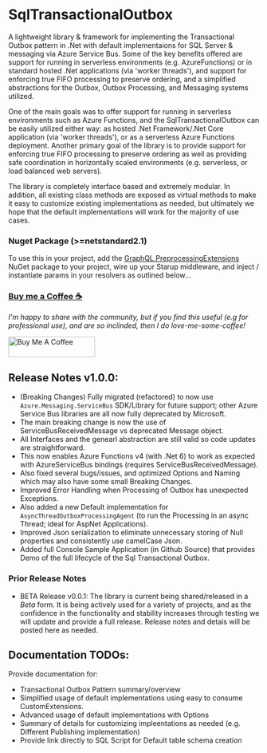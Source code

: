 ﻿# SqlTransactionalOutbox
A lightweight library & framework for implementing the Transactional Outbox pattern in .Net with default implementaions for SQL Server & messaging via Azure Service Bus. Some of the key benefits offered are support for running in serverless environments (e.g. AzureFunctions) or in standard hosted .Net applications (via 'worker threads'), and support for enforcing true FIFO processing to preserve ordering, and a simplified abstractions for the Outbox, Outbox Processing, and Messaging systems utilized.

One of the main goals was to offer support for running in serverless environments such as Azure Functions, and the SqlTransactionalOutbox can be easily utilized either way: as hosted .Net Framework/.Net Core application (via 'worker threads'), or as a serverless Azure Functions deployment. Another primary goal of the library is to provide support for enforcing true FIFO processing to preserve ordering as well as providing safe coordination in horizontally scaled environments (e.g. serverless, or load balanced web servers).

The library is completely interface based and extremely modular. In addition, all existing class methods are exposed as virtual methods to make it easy to customize existing implementations as needed, but ultimately we hope that the default implementations will work for the majority of use cases.

### Nuget Package (>=netstandard2.1)
To use this in your project, add the [GraphQL.PreprocessingExtensions](https://www.nuget.org/packages/GraphQL.PreProcessingExtensions/) 
NuGet package to your project, wire up your Starup middleware, and inject / instantiate params in your resolvers as outlined below...

### [Buy me a Coffee ☕](https://www.buymeacoffee.com/cajuncoding)
*I'm happy to share with the community, but if you find this useful (e.g for professional use), and are so inclinded,
then I do love-me-some-coffee!*

<a href="https://www.buymeacoffee.com/cajuncoding" target="_blank">
<img src="https://cdn.buymeacoffee.com/buttons/default-orange.png" alt="Buy Me A Coffee" height="41" width="174">
</a>

## Release Notes v1.0.0:
- (Breaking Changes) Fully migrated (refactored) to now use `Azure.Messaging.ServiceBus` SDK/Library for future support; other Azure Service Bus libraries are all now fully deprecated by Microsoft.
- The main breaking change is now the use of ServiceBusReceivedMessage vs deprecated Message object.
- All Interfaces and the genearl abstraction are still valid so code updates are straightforward.
- This now enables Azure Functions v4 (with .Net 6) to work as expected with AzureServiceBus bindings (requires ServiceBusReceivedMessage).
- Also fixed several bugs/issues, and optimized Options and Naming which may also have some small Breaking Changes.
- Improved Error Handling when Processing of Outbox has unexpected Exceptions.
- Also added a new Default implementation for `AsyncThreadOutboxProcessingAgent` (to run the Processing in an async Thread; ideal for AspNet Applications).
- Improved Json serialization to eliminate unnecessary storing of Null properties and consistently use camelCase Json.
- Added full Console Sample Application (in Github Source) that provides Demo of the full lifecycle of the Sql Transactional Outbox.

### Prior Release Notes
- BETA Release v0.0.1: The library is current being shared/released in a _Beta_ form. It is being actively used for a variety of projects, and as the confidence in the functionality and stability increases through testing we will update and provide a full release. Release notes and detais will be posted here as needed.

## Documentation TODOs:
Provide documentation for:
 - Transactional Outbox Pattern summary/overview
 - Simplified usage of default implementations using easy to consume CustomExtensions.
 - Advanced usage of default implementations with Options
 - Summary of details for customizing impleentations as needed (e.g. Different Publishing implementation)
 - Provide link directly to SQL Script for Default table schema creation
